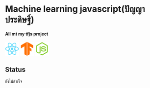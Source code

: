 <h1>Machine learning javascript(ปัญญาประดิษฐิ์)</h1>
<h4>All mt my tfjs project</h4>
<div>
<img src="https://github.com/devicons/devicon/blob/v2.15.1/icons/react/react-original.svg" alt="ReactJS" width="45" height="45"/>
<img src="https://github.com/devicons/devicon/blob/v2.15.1/icons/tensorflow/tensorflow-original.svg" alt="TensorflowJS" width="45" height="45"/>
<img src="https://github.com/devicons/devicon/blob/v2.15.1/icons/nodejs/nodejs-original.svg" alt="NodeJS" width="45" height="45"/>
</div>
<h2>Status</h2>
<p>ยังไม่สำเร็จ</p>
